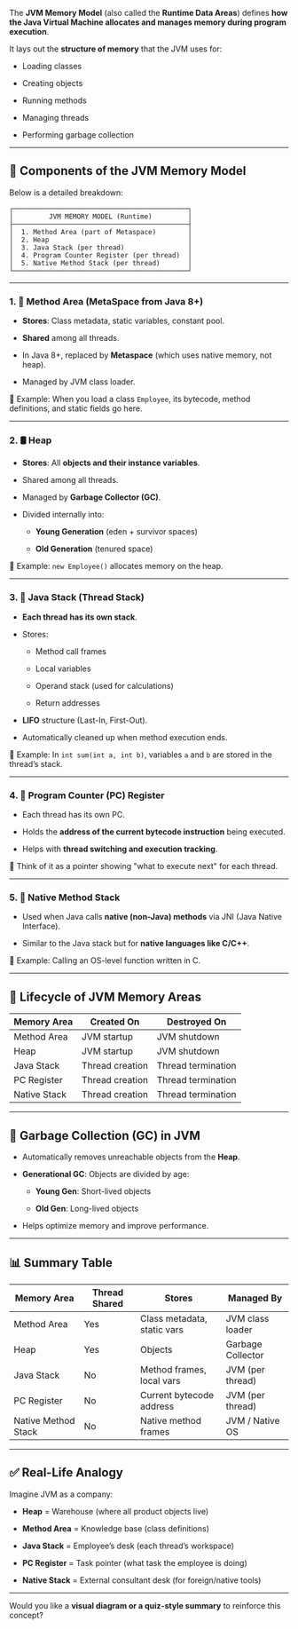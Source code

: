 The **JVM Memory Model** (also called the **Runtime Data Areas**) defines **how the Java Virtual Machine allocates and manages memory during program execution**.

It lays out the **structure of memory** that the JVM uses for:

- Loading classes
    
- Creating objects
    
- Running methods
    
- Managing threads
    
- Performing garbage collection
    

---

## 🧱 Components of the JVM Memory Model

Below is a detailed breakdown:

```
┌────────────────────────────────────────────┐
│         JVM MEMORY MODEL (Runtime)         │
├────────────────────────────────────────────┤
│  1. Method Area (part of Metaspace)        │
│  2. Heap                                   │
│  3. Java Stack (per thread)                │
│  4. Program Counter Register (per thread)  │
│  5. Native Method Stack (per thread)       │
└────────────────────────────────────────────┘
```

---

### 1. 🧾 **Method Area (MetaSpace from Java 8+)**

- **Stores**: Class metadata, static variables, constant pool.
    
- **Shared** among all threads.
    
- In Java 8+, replaced by **Metaspace** (which uses native memory, not heap).
    
- Managed by JVM class loader.
    

📌 Example: When you load a class `Employee`, its bytecode, method definitions, and static fields go here.

---

### 2. 🛢️ **Heap**

- **Stores**: All **objects and their instance variables**.
    
- Shared among all threads.
    
- Managed by **Garbage Collector (GC)**.
    
- Divided internally into:
    
    - **Young Generation** (eden + survivor spaces)
        
    - **Old Generation** (tenured space)
        

📌 Example: `new Employee()` allocates memory on the heap.

---

### 3. 🧮 **Java Stack (Thread Stack)**

- **Each thread has its own stack**.
    
- Stores:
    
    - Method call frames
        
    - Local variables
        
    - Operand stack (used for calculations)
        
    - Return addresses
        
- **LIFO** structure (Last-In, First-Out).
    
- Automatically cleaned up when method execution ends.
    

📌 Example: In `int sum(int a, int b)`, variables `a` and `b` are stored in the thread’s stack.

---

### 4. 🎯 **Program Counter (PC) Register**

- Each thread has its own PC.
    
- Holds the **address of the current bytecode instruction** being executed.
    
- Helps with **thread switching and execution tracking**.
    

📌 Think of it as a pointer showing "what to execute next" for each thread.

---

### 5. 🧬 **Native Method Stack**

- Used when Java calls **native (non-Java) methods** via JNI (Java Native Interface).
    
- Similar to the Java stack but for **native languages like C/C++**.
    

📌 Example: Calling an OS-level function written in C.

---

## 🔄 Lifecycle of JVM Memory Areas

|Memory Area|Created On|Destroyed On|
|---|---|---|
|Method Area|JVM startup|JVM shutdown|
|Heap|JVM startup|JVM shutdown|
|Java Stack|Thread creation|Thread termination|
|PC Register|Thread creation|Thread termination|
|Native Stack|Thread creation|Thread termination|

---

## 🧹 Garbage Collection (GC) in JVM

- Automatically removes unreachable objects from the **Heap**.
    
- **Generational GC**: Objects are divided by age:
    
    - **Young Gen**: Short-lived objects
        
    - **Old Gen**: Long-lived objects
        
- Helps optimize memory and improve performance.
    

---

## 📊 Summary Table

|Memory Area|Thread Shared|Stores|Managed By|
|---|---|---|---|
|Method Area|Yes|Class metadata, static vars|JVM class loader|
|Heap|Yes|Objects|Garbage Collector|
|Java Stack|No|Method frames, local vars|JVM (per thread)|
|PC Register|No|Current bytecode address|JVM (per thread)|
|Native Method Stack|No|Native method frames|JVM / Native OS|

---

## ✅ Real-Life Analogy

Imagine JVM as a company:

- **Heap** = Warehouse (where all product objects live)
    
- **Method Area** = Knowledge base (class definitions)
    
- **Java Stack** = Employee’s desk (each thread’s workspace)
    
- **PC Register** = Task pointer (what task the employee is doing)
    
- **Native Stack** = External consultant desk (for foreign/native tools)
    

---

Would you like a **visual diagram or a quiz-style summary** to reinforce this concept?